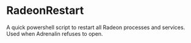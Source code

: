# RadeonRestart
A quick powershell script to restart all Radeon processes and services. Used when Adrenalin refuses to open.
